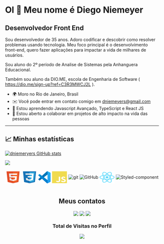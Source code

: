 OI 👋 Meu nome é Diego Niemeyer
==========================

Desenvolvedor Front End
-----------------------------

Sou desenvolvedor de 35 anos. Adoro codificar e descobrir como resolver problemas usando tecnologia. Meu foco principal é o desenvolvimento front-end, quero fazer aplicações para impactar a vida de milhares de usuários.

Sou aluno do 2º período de Analise de Sistemas pela Anhanguera Educacional.

Também sou aluno da DIO.ME, escola de Engenharia de Software ( https://dio.me/sign-up?ref=C3R3MWCJ2L ).

* 🌍 Moro no Rio de Janeiro, Brasil
* ✉️ Você pode entrar em contato comigo em dniemeyers@gmail.com
* 🧠 Estou aprendendo Javascript Avançado, TypeScript e React JS
* 🤝 Estou aberto a colaborar em projetos de alto impacto na vida das pessoas

----------------------------

## 📈  Minhas estatísticas 


<a href="http://www.github.com/dniemeryers"><img height="180em" src="https://github-readme-stats-peguimasid.vercel.app/api?username=dniemeryers&show_icons=true&hide=&count_private=true&title_color=3382ed&text_color=ffffff&icon_color=3382ed&bg_color=171717&hide_border=true&show_icons=true" alt="dniemeryers GitHub stats" /></a>

<img height="180em" src="https://github-readme-stats.vercel.app/api/top-langs/?username=dniemeryers&layout=compact&langs_count=7&theme=react" />

<div style="display: inline_block" align="center"><br>
  <img align="center" alt="HTML" height="40" width="50" src="https://raw.githubusercontent.com/devicons/devicon/master/icons/html5/html5-original.svg ">
  <img align="center" alt="CSS" height="40" width="50" src="https://raw.githubusercontent.com/devicons/devicon/master/icons/css3/css3-original.svg ">
  <img align="center" alt="VScode" height="40px" src="https://raw.githubusercontent.com/github/explore/80688e429a7d4ef2fca1e82350fe8e3517d3494d/topics/visual-studio-code/visual-studio-code.png" />
  <img align="center" alt="Js" height="40" width="50" src="https://raw.githubusercontent.com/devicons/devicon/master/icons/javascript/javascript-plain.svg ">
  <img align="center" alt="git" height="40" src="https://www.vectorlogo.zone/logos/git-scm/git-scm-icon.svg" />
  <img align="center" alt="GitHub" height="40px" src="https://cdn-icons-png.flaticon.com/512/733/733553.png"/>
  <img align="center" alt="React" height="40" width="50" src="https://raw.githubusercontent.com/devicons/devicon/master/icons/react/react-original.svg ">
  <img align="center" alt="Styled-component" height="40" width="50" src="https://avatars.githubusercontent.com/u/20658825?s=200&v=4 ">
  
<br>
<br>
 
 

##  Meus contatos

<div>
  
  <a href="mailto:dniemeyers@gmail.com" ><img align="center" src="https://img.shields.io/badge/Gmail-D14836?style=for-the-badge&logo=gmail&logoColor=white"></a>
  <a href="https://www.linkedin.com/in/diego-niemeyer/" style="display: inline" target="_blank"><img align="center" src="https://img.shields.io/badge/-LinkedIn-%230077B5?style=for-the-badge&logo=linkedin&logoColor=white" width="100" target="_blank"></a>
  <a href="https://wa.me/5521974112744/" style="display: inline" target="_blank"><img align="center" src="https://img.shields.io/badge/-WhatsApp-%25D366?style=for-the-badge&logo=whatsapp&logoColor=white" ></a>
 </div>

 <h3><p align="center">Total de Visitas no Perfil</p>
<p align="center">
    <img alingn="center" src="https://profile-counter.glitch.me/mcsnsx/count.svg"/>
</p>



